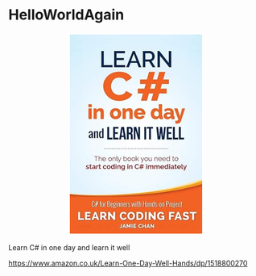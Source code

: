 # HelloWorldAgain

<div align="center">
    <a href="https://github.com/Valikahn/HelloWorldAgain" target="_blank">
        <img alt="lamp" src="https://github.com/Valikahn/HelloWorldAgain/blob/master/img/book.png">
    </a>
</div>

Learn C# in one day and learn it well<br>

https://www.amazon.co.uk/Learn-One-Day-Well-Hands/dp/1518800270
